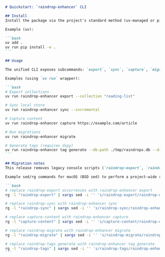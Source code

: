 ````markdown
# Quickstart: `raindrop-enhancer` CLI

## Install
Install the package via the project's standard method (uv-managed or pip):

Example (uv):

```bash
uv add .
uv run pip install -e .
```

## Usage

The unified CLI exposes subcommands: `export`, `sync`, `capture`, `migrate`, `tag`.

Examples (using `uv run` wrapper):

```bash
# Export collections
uv run raindrop-enhancer export --collection "reading-list"

# Sync local store
uv run raindrop-enhancer sync --incremental

# Capture content
uv run raindrop-enhancer capture https://example.com/article

# Run migrations
uv run raindrop-enhancer migrate

# Generate tags (requires dspy)
uv run raindrop-enhancer tag generate --db-path ./tmp/raindrops.db --dry-run
```

## Migration notes
This release removes legacy console scripts (`raindrop-export`, `raindrop-sync`, `capture-content`, `raindrop-migrate`, `raindrop-tags`). Update existing scripts and CI to use the new `raindrop-enhancer <subcommand>` invocations.

Example sed/rg commands for macOS (BSD sed) to perform a project-wide replacement:

```bash
# replace raindrop-export occurrences with raindrop-enhancer export
rg -l "raindrop-export" | xargs sed -i '' 's/raindrop-export/raindrop-enhancer export/g'

# replace raindrop-sync with raindrop-enhancer sync
rg -l "raindrop-sync" | xargs sed -i '' 's/raindrop-sync/raindrop-enhancer sync/g'

# replace capture-content with raindrop-enhancer capture
rg -l "capture-content" | xargs sed -i '' 's/capture-content/raindrop-enhancer capture/g'

# replace raindrop-migrate with raindrop-enhancer migrate
rg -l "raindrop-migrate" | xargs sed -i '' 's/raindrop-migrate/raindrop-enhancer migrate/g'

# replace raindrop-tags generate with raindrop-enhancer tag generate
rg -l "raindrop-tags" | xargs sed -i '' 's/raindrop-tags/raindrop-enhancer tag/g'
```

````
